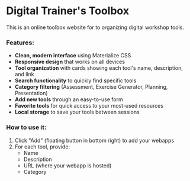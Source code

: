 # Digital Trainer's Toolbox

This is an online toolbox website for to organizing digital workshop tools.

### Features:

- **Clean, modern interface** using Materialize CSS
- **Responsive design** that works on all devices
- **Tool organization** with cards showing each tool's name, description, and link
- **Search functionality** to quickly find specific tools
- **Category filtering** (Assessment, Exercise Generator, Planning, Presentation)
- **Add new tools** through an easy-to-use form
- **Favorite tools** for quick access to your most-used resources
- **Local storage** to save your tools between sessions

### How to use it:

1. Click "Add" (floating button in bottom right) to add your webapps
2. For each tool, provide:
   - Name
   - Description
   - URL (where your webapp is hosted)
   - Category
